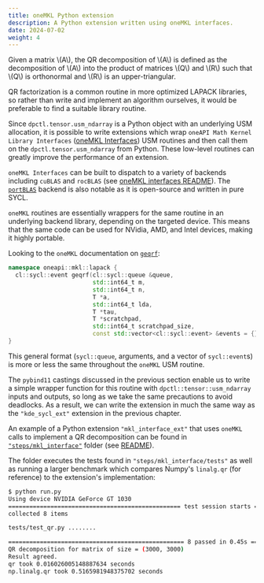 ```yaml
---
title: oneMKL Python extension
description: A Python extension written using oneMKL interfaces.
date: 2024-07-02
weight: 4
---
```


Given a matrix \\(A\\), the QR decomposition of \\(A\\) is defined as the decomposition of \\(A\\) into the product of matrices \\(Q\\) and \\(R\\) such that \\(Q\\) is orthonormal and \\(R\\) is an upper-triangular.

QR factorization is a common routine in more optimized LAPACK libraries, so rather than write and implement an algorithm ourselves, it would be preferable to find a suitable library routine.

Since `dpctl.tensor.usm_ndarray` is a Python object with an underlying USM allocation, it is possible to write extensions which wrap `oneAPI Math Kernel Library Interfaces` ([oneMKL Interfaces](https://github.com/oneapi-src/oneMKL)) USM routines and then call them on the `dpctl.tensor.usm_ndarray` from Python. These low-level routines can greatly improve the performance of an extension.

`oneMKL Interfaces` can be built to dispatch to a variety of backends including `cuBLAS` and `rocBLAS` (see [oneMKL interfaces README](https://github.com/oneapi-src/oneMKL?tab=readme-ov-file#oneapi-math-kernel-library-onemkl-interfaces)). The [`portBLAS`](https://github.com/codeplaysoftware/portBLAS) backend is also notable as it is open-source and written in pure SYCL.

`oneMKL` routines are essentially wrappers for the same routine in an underlying backend library, depending on the targeted device. This means that the same code can be used for NVidia, AMD, and Intel devices, making it highly portable.  

Looking to the `oneMKL` documentation on [`geqrf`](https://spec.oneapi.io/versions/latest/elements/oneMKL/source/domains/lapack/geqrf.html#geqrf-usm-version):

```cpp
namespace oneapi::mkl::lapack {
  cl::sycl::event geqrf(cl::sycl::queue &queue,
                        std::int64_t m,
                        std::int64_t n,
                        T *a,
                        std::int64_t lda,
                        T *tau,
                        T *scratchpad,
                        std::int64_t scratchpad_size,
                        const std::vector<cl::sycl::event> &events = {})
}
```

This general format (``sycl::queue``, arguments, and a vector of ``sycl::event``s) is more or less the same throughout the `oneMKL` USM routine.

The `pybind11` castings discussed in the previous section enable us to write a simple wrapper function for this routine with ``dpctl::tensor::usm_ndarray`` inputs and outputs, so long as we take the same precautions to avoid deadlocks. As a result, we can write the extension in much the same way as the `"kde_sycl_ext"` extension in the previous chapter.

An example of a Python extension `"mkl_interface_ext"` that uses `oneMKL` calls to implement a QR decomposition can be found in [`"steps/mkl_interface"`](https://github.com/IntelPython/example-portable-data-parallel-extensions/tree/main/steps/mkl_interface) folder (see [README](https://github.com/IntelPython/example-portable-data-parallel-extensions/blob/main/steps/mkl_interface/README.md)).

The folder executes the tests found in `"steps/mkl_interface/tests"` as well as running a larger benchmark which compares Numpy's `linalg.qr` (for reference) to the extension's implementation:

```bash
$ python run.py
Using device NVIDIA GeForce GT 1030
================================================= test session starts ==================================================
collected 8 items

tests/test_qr.py ........                                                                                        [100%]

================================================== 8 passed in 0.45s ===================================================
QR decomposition for matrix of size = (3000, 3000)
Result agreed.
qr took 0.016026005148887634 seconds
np.linalg.qr took 0.5165981948375702 seconds
```
